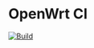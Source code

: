 # OpenWrt CI

[![Build](https://github.com/openwrt-dev/ci/actions/workflows/build.yml/badge.svg?branch=openwrt-19.07)](https://github.com/openwrt-dev/ci/actions)
